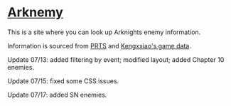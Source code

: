 # [Arknemy](https://arknemy.github.io/enemy/)
This is a site where you can look up Arknights enemy information.

Information is sourced from [PRTS](https://prts.wiki/w/%E9%A6%96%E9%A1%B5) and [Kengxxiao's game data](https://github.com/Kengxxiao/ArknightsGameData).



Update 07/13: added filtering by event; modified layout; added Chapter 10 enemies.

Update 07/15: fixed some CSS issues.

Update 07/17: added SN enemies.
